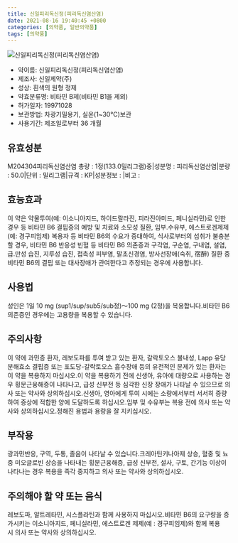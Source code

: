 ```yaml
---
title: 신일피리독신정(피리독신염산염)
date: 2021-08-16 19:40:45 +0800
categories: [의약품, 일반의약품]
tags: [의약품]
---
```

![신일피리독신정(피리독신염산염)](https://nedrug.mfds.go.kr/pbp/cmn/itemImageDownload/151317992996500068)

- 약이름: 신일피리독신정(피리독신염산염)
- 제조사: 신일제약(주)
- 성상: 흰색의 원형 정제
- 약효분류명: 비타민 B제(비타민 B1을 제외)
- 허가일자: 19971028
- 보관방법: 차광기밀용기, 실온(1~30℃)보관
- 사용기간: 제조일로부터 36 개월
## 유효성분
M204304피리독신염산염
총량 : 1정(133.0밀리그램)중|성분명 : 피리독신염산염|분량 : 50.0|단위 : 밀리그램|규격 : KP|성분정보 : |비고 :
## 효능효과
이 약은 약물투여(예: 이소니아지드, 하이드랄라진, 피라진아미드, 페니실라민)로 인한 경우 등 비타민 B6 결핍증의 예방 및 치료와 소모성 질환, 임부․수유부, 에스트로겐제제(예: 경구피임제) 복용자 등 비타민 B6의 수요가 증대하여, 식사로부터의 섭취가 불충분할 경우, 비타민 B6 반응성 빈혈 등 비타민 B6 의존증과 구각염, 구순염, 구내염, 설염, 급․만성 습진, 지루성 습진, 접촉성 피부염, 말초신경염, 방사선장애(숙취, 宿醉) 질환 중 비타민 B6의 결핍 또는 대사장애가 관여한다고 추정되는 경우에 사용합니다.
## 사용법
성인은 1일 10 mg (sup1/sup/sub5/sub정)～100 mg (2정)을 복용합니다.비타민 B6 의존증인 경우에는 고용량을 복용할 수 있습니다.
## 주의사항
이 약에 과민증 환자, 레보도파를 투여 받고 있는 환자, 갈락토오스 불내성, Lapp 유당분해효소 결핍증 또는 포도당-갈락토오스 흡수장애 등의 유전적인 문제가 있는 환자는 이 약을 복용하지 마십시오.이 약을 복용하기 전에 신생아, 유아에 대량으로 사용하는 경우 횡문근융해증이 나타나고, 급성 신부전 등 심각한 신장 장애가 나타날 수 있으므로 의사 또는 약사와 상의하십시오.신생아, 영아에게 투여 시에는 소량에서부터 서서히 증량하여 증상에 적합한 양에 도달하도록 하십시오.임부 및 수유부는 복용 전에 의사 또는 약사와 상의하십시오.정해진 용법과 용량을 잘 지키십시오.
## 부작용
광과민반응, 구역, 두통, 졸음이 나타날 수 있습니다.크레아틴키나아제 상승, 혈중 및 뇨중 미오글로빈 상승을 나타내는 횡문근융해증, 급성 신부전, 설사, 구토, 간기능 이상이 나타나는 경우 복용을 즉각 중지하고 의사 또는 약사와 상의하십시오.
## 주의해야 할 약 또는 음식
레보도파, 알트레타민, 시스플라틴과 함께 사용하지 마십시오.비타민 B6의 요구량을 증가시키는 이소니아지드, 페니실라민, 에스트로겐 제제(예 : 경구피임제)와 함께 복용 시 의사 또는 약사와 상의하십시오.
